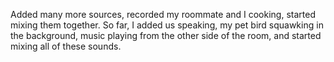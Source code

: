 Added many more sources, recorded my roommate and I cooking, started mixing them together. So far, I added us speaking, my pet bird squawking in the background, music playing from the other side of the room, and started mixing all of these sounds.
